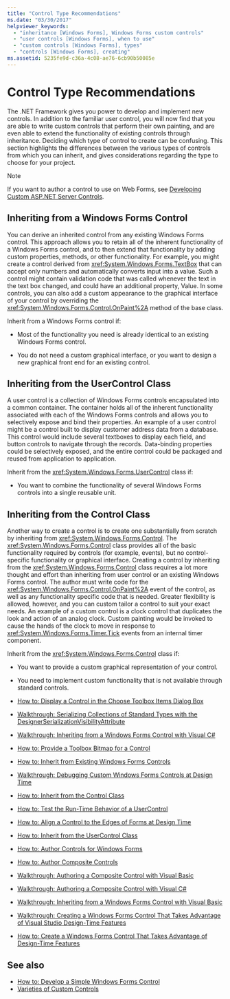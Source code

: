 ```yaml
---
title: "Control Type Recommendations"
ms.date: "03/30/2017"
helpviewer_keywords: 
  - "inheritance [Windows Forms], Windows Forms custom controls"
  - "user controls [Windows Forms], when to use"
  - "custom controls [Windows Forms], types"
  - "controls [Windows Forms], creating"
ms.assetid: 5235fe9d-c36a-4c08-ae76-6cb90b50085e
---
```

# Control Type Recommendations
The .NET Framework gives you power to develop and implement new controls. In addition to the familiar user control, you will now find that you are able to write custom controls that perform their own painting, and are even able to extend the functionality of existing controls through inheritance. Deciding which type of control to create can be confusing. This section highlights the differences between the various types of controls from which you can inherit, and gives considerations regarding the type to choose for your project.  
  
> [!NOTE]
>  If you want to author a control to use on Web Forms, see [Developing Custom ASP.NET Server Controls](https://docs.microsoft.com/previous-versions/aspnet/zt27tfhy(v=vs.100)).  
  
## Inheriting from a Windows Forms Control  
 You can derive an inherited control from any existing Windows Forms control. This approach allows you to retain all of the inherent functionality of a Windows Forms control, and to then extend that functionality by adding custom properties, methods, or other functionality. For example, you might create a control derived from <xref:System.Windows.Forms.TextBox> that can accept only numbers and automatically converts input into a value. Such a control might contain validation code that was called whenever the text in the text box changed, and could have an additional property, Value. In some controls, you can also add a custom appearance to the graphical interface of your control by overriding the <xref:System.Windows.Forms.Control.OnPaint%2A> method of the base class.  
  
 Inherit from a Windows Forms control if:  
  
-   Most of the functionality you need is already identical to an existing Windows Forms control.  
  
-   You do not need a custom graphical interface, or you want to design a new graphical front end for an existing control.  
  
## Inheriting from the UserControl Class  
 A user control is a collection of Windows Forms controls encapsulated into a common container. The container holds all of the inherent functionality associated with each of the Windows Forms controls and allows you to selectively expose and bind their properties. An example of a user control might be a control built to display customer address data from a database. This control would include several textboxes to display each field, and button controls to navigate through the records. Data-binding properties could be selectively exposed, and the entire control could be packaged and reused from application to application.  
  
 Inherit from the <xref:System.Windows.Forms.UserControl> class if:  
  
-   You want to combine the functionality of several Windows Forms controls into a single reusable unit.  
  
## Inheriting from the Control Class  
 Another way to create a control is to create one substantially from scratch by inheriting from <xref:System.Windows.Forms.Control>. The <xref:System.Windows.Forms.Control> class provides all of the basic functionality required by controls (for example, events), but no control-specific functionality or graphical interface. Creating a control by inheriting from the <xref:System.Windows.Forms.Control> class requires a lot more thought and effort than inheriting from user control or an existing Windows Forms control. The author must write code for the <xref:System.Windows.Forms.Control.OnPaint%2A> event of the control, as well as any functionality specific code that is needed. Greater flexibility is allowed, however, and you can custom tailor a control to suit your exact needs. An example of a custom control is a clock control that duplicates the look and action of an analog clock. Custom painting would be invoked to cause the hands of the clock to move in response to <xref:System.Windows.Forms.Timer.Tick> events from an internal timer component.  
  
 Inherit from the <xref:System.Windows.Forms.Control> class if:  
  
-   You want to provide a custom graphical representation of your control.  
  
-   You need to implement custom functionality that is not available through standard controls.  
  
-   [How to: Display a Control in the Choose Toolbox Items Dialog Box](how-to-display-a-control-in-the-choose-toolbox-items-dialog-box.md)  
  
-   [Walkthrough: Serializing Collections of Standard Types with the DesignerSerializationVisibilityAttribute](serializing-collections-designerserializationvisibilityattribute.md)  
  
-   [Walkthrough: Inheriting from a Windows Forms Control with Visual C#](walkthrough-inheriting-from-a-windows-forms-control-with-visual-csharp.md)  
  
-   [How to: Provide a Toolbox Bitmap for a Control](how-to-provide-a-toolbox-bitmap-for-a-control.md)  
  
-   [How to: Inherit from Existing Windows Forms Controls](how-to-inherit-from-existing-windows-forms-controls.md)  
  
-   [Walkthrough: Debugging Custom Windows Forms Controls at Design Time](walkthrough-debugging-custom-windows-forms-controls-at-design-time.md)  
  
-   [How to: Inherit from the Control Class](how-to-inherit-from-the-control-class.md)  
  
-   [How to: Test the Run-Time Behavior of a UserControl](how-to-test-the-run-time-behavior-of-a-usercontrol.md)  
  
-   [How to: Align a Control to the Edges of Forms at Design Time](how-to-align-a-control-to-the-edges-of-forms-at-design-time.md)  
  
-   [How to: Inherit from the UserControl Class](how-to-inherit-from-the-usercontrol-class.md)  
  
-   [How to: Author Controls for Windows Forms](how-to-author-controls-for-windows-forms.md)  
  
-   [How to: Author Composite Controls](how-to-author-composite-controls.md)  
  
-   [Walkthrough: Authoring a Composite Control with Visual Basic](walkthrough-authoring-a-composite-control-with-visual-basic.md)  
  
-   [Walkthrough: Authoring a Composite Control with Visual C#](walkthrough-authoring-a-composite-control-with-visual-csharp.md)  
  
-   [Walkthrough: Inheriting from a Windows Forms Control with Visual Basic](walkthrough-inheriting-from-a-windows-forms-control-with-visual-basic.md)  
  
-   [Walkthrough: Creating a Windows Forms Control That Takes Advantage of Visual Studio Design-Time Features](creating-a-wf-control-design-time-features.md)  
  
-   [How to: Create a Windows Forms Control That Takes Advantage of Design-Time Features](https://docs.microsoft.com/previous-versions/visualstudio/visual-studio-2013/307hck25(v=vs.120))  
  
## See also
- [How to: Develop a Simple Windows Forms Control](../../../../docs/framework/winforms/controls/how-to-develop-a-simple-windows-forms-control.md)
- [Varieties of Custom Controls](../../../../docs/framework/winforms/controls/varieties-of-custom-controls.md)
